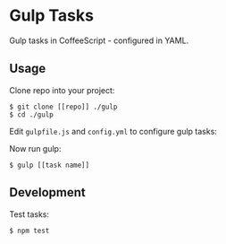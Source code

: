 Gulp Tasks
==========

Gulp tasks in CoffeeScript - configured in YAML.

Usage
-----

Clone repo into your project:
    
    $ git clone [[repo]] ./gulp
    $ cd ./gulp

Edit `gulpfile.js` and `config.yml` to configure gulp tasks:

Now run gulp:

    $ gulp [[task name]]

Development
-----------

Test tasks:

    $ npm test

